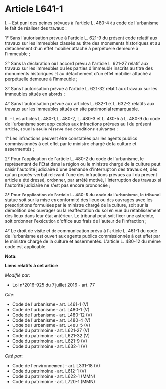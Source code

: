 # Article L641-1

I. – Est puni des peines prévues à l'article L. 480-4 du code de l'urbanisme le fait de réaliser des travaux :

1° Sans l'autorisation prévue à l'article L. 621-9 du présent code relatif aux travaux sur les immeubles classés au titre des
monuments historiques et au détachement d'un effet mobilier attaché à perpétuelle demeure à l'immeuble ;

2° Sans la déclaration ou l'accord prévu à l'article L. 621-27 relatif aux travaux sur les immeubles ou les parties
d'immeuble inscrits au titre des monuments historiques et au détachement d'un effet mobilier attaché à perpétuelle demeure à
l'immeuble ;

3° Sans l'autorisation prévue à l'article L. 621-32 relatif aux travaux sur les immeubles situés en abords ;

4° Sans l'autorisation prévue aux articles L. 632-1 et L. 632-2 relatifs aux travaux sur les immeubles situés en site
patrimonial remarquable.

II. – Les articles L. 480-1, L. 480-2, L. 480-3 et L. 480-5 à L. 480-9 du code de l'urbanisme sont applicables aux
infractions prévues au I du présent article, sous la seule réserve des conditions suivantes :

1° Les infractions peuvent être constatées par les agents publics commissionnés à cet effet par le ministre chargé de la
culture et assermentés ;

2° Pour l'application de l'article L. 480-2 du code de l'urbanisme, le représentant de l'Etat dans la région ou le ministre
chargé de la culture peut saisir l'autorité judiciaire d'une demande d'interruption des travaux et, dès qu'un procès-verbal
relevant l'une des infractions prévues au I du présent article a été dressé, ordonner, par arrêté motivé, l'interruption des
travaux si l'autorité judiciaire ne s'est pas encore prononcée ;

3° Pour l'application de l'article L. 480-5 du code de l'urbanisme, le tribunal statue soit sur la mise en conformité des
lieux ou des ouvrages avec les prescriptions formulées par le ministre chargé de la culture, soit sur la démolition des
ouvrages ou la réaffectation du sol en vue du rétablissement des lieux dans leur état antérieur. Le tribunal peut soit fixer
une astreinte, soit ordonner l'exécution d'office aux frais de l'auteur de l'infraction ;

4° Le droit de visite et de communication prévu à l'article L. 461-1 du code de l'urbanisme est ouvert aux agents publics
commissionnés à cet effet par le ministre chargé de la culture et assermentés. L'article L. 480-12 du même code est
applicable.

**Nota:**



**Liens relatifs à cet article**

_Modifié par_:

  - Loi n°2016-925 du 7 juillet 2016 - art. 77

_Cite_:

  - Code de l'urbanisme - art. L461-1 (V)
  - Code de l'urbanisme - art. L480-1 (V)
  - Code de l'urbanisme - art. L480-12 (V)
  - Code de l'urbanisme - art. L480-4 (V)
  - Code de l'urbanisme - art. L480-5 (V)
  - Code du patrimoine - art. L621-27 (V)
  - Code du patrimoine - art. L621-32 (V)
  - Code du patrimoine - art. L621-9 (V)
  - Code du patrimoine - art. L632-1 (V)

_Cité par_:

  - Code de l'environnement - art. L331-18 (V)
  - Code du patrimoine - art. L612-1 (V)
  - Code du patrimoine - art. L622-1 (MMN)
  - Code du patrimoine - art. L720-1 (MMN)

